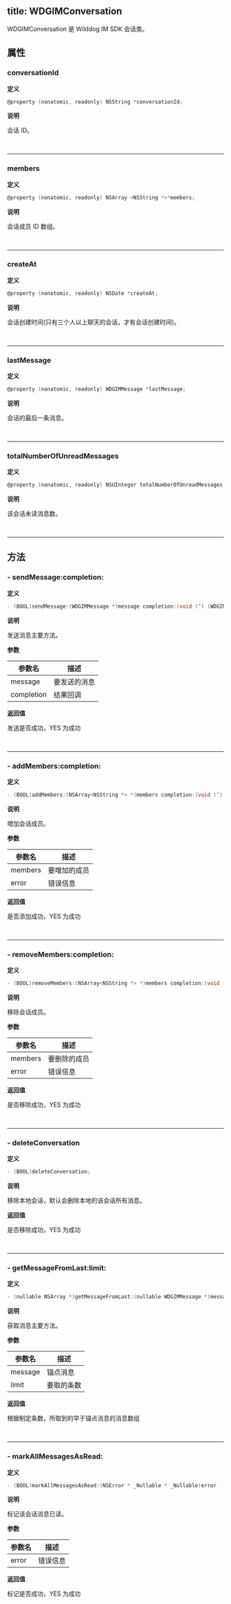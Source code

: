 title: WDGIMConversation 
---
WDGIMConversation 是 Wilddog IM SDK 会话类。

## 属性

### conversationId

**定义**

```objectivec
@property (nonatomic, readonly) NSString *conversationId;
```

**说明**

会话 ID。

</br>

------

### members

**定义**

```objectivec
@property (nonatomic, readonly) NSArray <NSString *>*members;
```

**说明**

会话成员 ID 数组。

</br>

------

### createAt

**定义**

```objectivec
@property (nonatomic, readonly) NSDate *createAt;
```

**说明**

会话创建时间(只有三个人以上聊天的会话，才有会话创建时间)。

</br>

------

### lastMessage

**定义**

```objectivec
@property (nonatomic, readonly) WDGIMMessage *lastMessage;
```

**说明**

会话的最后一条消息。

</br>

------

### totalNumberOfUnreadMessages

**定义**

```objectivec
@property (nonatomic, readonly) NSUInteger totalNumberOfUnreadMessages;
```

**说明**

该会话未读消息数。

</br>

------

## 方法

### - sendMessage:completion:

**定义**

```objective-c
- (BOOL)sendMessage:(WDGIMMessage *)message completion:(void (^) (WDGIMMessage *_Nullable msg, NSError *_Nullable err))completion
```

**说明**

发送消息主要方法。

**参数**

参数名 | 描述
-----|------
message | 要发送的消息
completion | 结果回调

**返回值**

发送是否成功，YES 为成功

</br>

------

### - addMembers:completion:

**定义**

```objective-c
- (BOOL)addMembers:(NSArray<NSString *> *)members completion:(void (^) (NSError *_Nullable error))completion;
```
 
**说明**

增加会话成员。
 
**参数**

参数名 | 描述
-----|------
members | 要增加的成员
error | 错误信息 

**返回值**

是否添加成功，YES 为成功

</br>

------

### - removeMembers:completion:

**定义**

```objective-c
- (BOOL)removeMembers:(NSArray<NSString *> *)members completion:(void (^) (NSError *_Nullable error))completion;
```

**说明**

移除会话成员。
  
**参数**

参数名 | 描述
-----|------
members | 要删除的成员
error | 错误信息 

**返回值**

是否移除成功，YES 为成功

</br>

------

### - deleteConversation

**定义**

```objective-c
- (BOOL)deleteConversation;
```

**说明**

移除本地会话，默认会删除本地的该会话所有消息。

**返回值**

是否移除成功，YES 为成功
  
</br>

------

### - getMessageFromLast:limit:

**定义**

```objective-c
- (nullable NSArray *)getMessageFromLast:(nullable WDGIMMessage *)message limit:(int)limit
```
  
**说明**

获取消息主要方法。

**参数**

参数名 | 描述
-----|------
message | 锚点消息
limit | 要取的条数

**返回值**

根据制定条数，所取到的早于锚点消息的消息数组
	
</br>

------

### - markAllMessagesAsRead:

**定义**

```objective-c
- (BOOL)markAllMessagesAsRead:(NSError * _Nullable * _Nullable)error
```
  
**说明**

标记该会话消息已读。

**参数**

参数名 | 描述
-----|------
error | 错误信息
		
**返回值**

标记是否成功，YES 为成功

